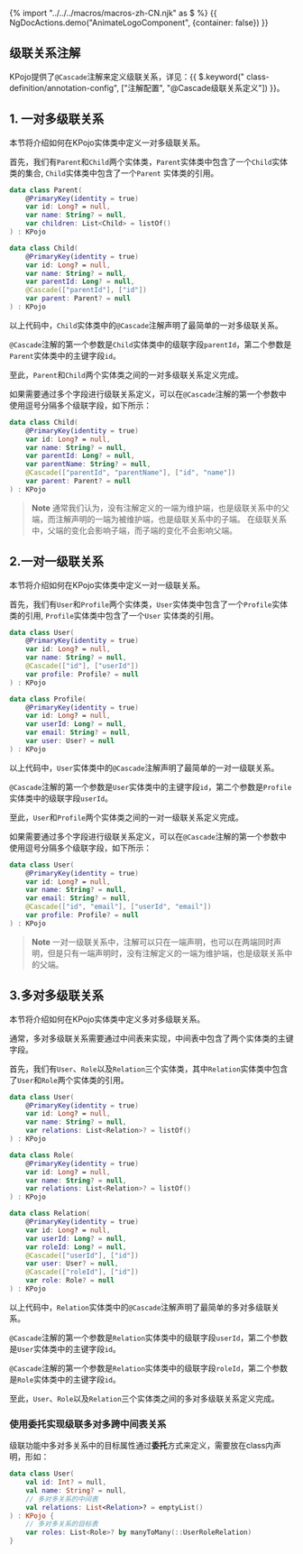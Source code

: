 {% import "../../../macros/macros-zh-CN.njk" as $ %}
{{ NgDocActions.demo("AnimateLogoComponent", {container: false}) }}

## 级联关系注解

KPojo提供了`@Cascade`注解来定义级联关系，详见：{{ $.keyword("
class-definition/annotation-config", ["注解配置", "@Cascade级联关系定义"]) }}。

## 1. 一对多级联关系

本节将介绍如何在KPojo实体类中定义一对多级联关系。

首先，我们有`Parent`和`Child`两个实体类，`Parent`实体类中包含了一个`Child`实体类的集合, `Child`实体类中包含了一个`Parent`
实体类的引用。

```kotlin {5,13,14}
data class Parent(
    @PrimaryKey(identity = true)
    var id: Long? = null,
    var name: String? = null,
    var children: List<Child> = listOf()
) : KPojo

data class Child(
    @PrimaryKey(identity = true)
    var id: Long? = null,
    var name: String? = null,
    var parentId: Long? = null,
    @Cascade(["parentId"], ["id"])
    var parent: Parent? = null
) : KPojo
```

以上代码中，`Child`实体类中的`@Cascade`注解声明了最简单的一对多级联关系。

`@Cascade`注解的第一个参数是`Child`实体类中的级联字段`parentId`，第二个参数是`Parent`实体类中的主键字段`id`。

至此，`Parent`和`Child`两个实体类之间的一对多级联关系定义完成。

如果需要通过多个字段进行级联关系定义，可以在`@Cascade`注解的第一个参数中使用逗号分隔多个级联字段，如下所示：

```kotlin {7,8}
data class Child(
    @PrimaryKey(identity = true)
    var id: Long? = null,
    var name: String? = null,
    var parentId: Long? = null,
    var parentName: String? = null,
    @Cascade(["parentId", "parentName"], ["id", "name"])
    var parent: Parent? = null
) : KPojo
```

> **Note**
> 通常我们认为，没有注解定义的一端为维护端，也是级联关系中的父端，而注解声明的一端为被维护端，也是级联关系中的子端。
> 在级联关系中，父端的变化会影响子端，而子端的变化不会影响父端。

## 2.一对一级联关系

本节将介绍如何在KPojo实体类中定义一对一级联关系。

首先，我们有`User`和`Profile`两个实体类，`User`实体类中包含了一个`Profile`实体类的引用, `Profile`实体类中包含了一个`User`
实体类的引用。

```kotlin {5,6,14}
data class User(
    @PrimaryKey(identity = true)
    var id: Long? = null,
    var name: String? = null,
    @Cascade(["id"], ["userId"])
    var profile: Profile? = null
) : KPojo

data class Profile(
    @PrimaryKey(identity = true)
    var id: Long? = null,
    var userId: Long? = null,
    var email: String? = null,
    var user: User? = null
) : KPojo
```

以上代码中，`User`实体类中的`@Cascade`注解声明了最简单的一对一级联关系。

`@Cascade`注解的第一个参数是`User`实体类中的主键字段`id`，第二个参数是`Profile`实体类中的级联字段`userId`。

至此，`User`和`Profile`两个实体类之间的一对一级联关系定义完成。

如果需要通过多个字段进行级联关系定义，可以在`@Cascade`注解的第一个参数中使用逗号分隔多个级联字段，如下所示：

```kotlin {6,7}
data class User(
    @PrimaryKey(identity = true)
    var id: Long? = null,
    var name: String? = null,
    var email: String? = null,
    @Cascade(["id", "email"], ["userId", "email"])
    var profile: Profile? = null
) : KPojo
```

> **Note**
> 一对一级联关系中，注解可以只在一端声明，也可以在两端同时声明，但是只有一端声明时，没有注解定义的一端为维护端，也是级联关系中的父端。

## 3.多对多级联关系

本节将介绍如何在KPojo实体类中定义多对多级联关系。

通常，多对多级联关系需要通过中间表来实现，中间表中包含了两个实体类的主键字段。

首先，我们有`User`、`Role`以及`Relation`三个实体类，其中`Relation`实体类中包含了`User`和`Role`两个实体类的引用。

```kotlin {5,6,7,8}
data class User(
    @PrimaryKey(identity = true)
    var id: Long? = null,
    var name: String? = null,
    var relations: List<Relation>? = listOf()
) : KPojo

data class Role(
    @PrimaryKey(identity = true)
    var id: Long? = null,
    var name: String? = null,
    var relations: List<Relation>? = listOf()
) : KPojo

data class Relation(
    @PrimaryKey(identity = true)
    var id: Long? = null,
    var userId: Long? = null,
    var roleId: Long? = null,
    @Cascade(["userId"], ["id"])
    var user: User? = null,
    @Cascade(["roleId"], ["id"])
    var role: Role? = null
) : KPojo
```

以上代码中，`Relation`实体类中的`@Cascade`注解声明了最简单的多对多级联关系。

`@Cascade`注解的第一个参数是`Relation`实体类中的级联字段`userId`，第二个参数是`User`实体类中的主键字段`id`。

`@Cascade`注解的第一个参数是`Relation`实体类中的级联字段`roleId`，第二个参数是`Role`实体类中的主键字段`id`。

至此，`User`、`Role`以及`Relation`三个实体类之间的多对多级联关系定义完成。

### 使用委托实现级联多对多跨中间表关系

级联功能中多对多关系中的目标属性通过**委托**方式来定义，需要放在class内声明，形如：

```kotlin
data class User(
    val id: Int? = null,
    val name: String? = null,
    // 多对多关系的中间表
    val relations: List<Relation>? = emptyList()
) : KPojo {
    // 多对多关系的目标表
    var roles: List<Role>? by manyToMany(::UserRoleRelation)
}
```

